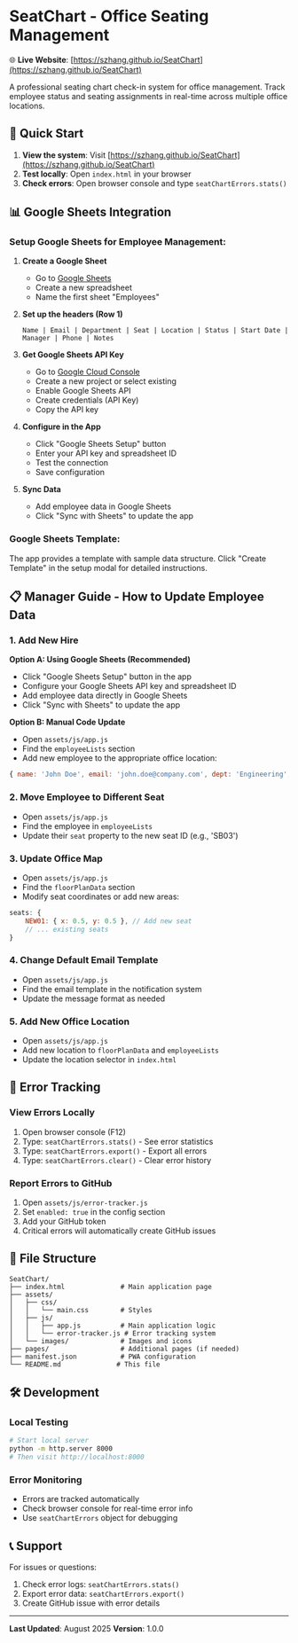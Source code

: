 # SeatChart - Office Seating Management

🌐 **Live Website**: [https://szhang.github.io/SeatChart](https://szhang.github.io/SeatChart)

A professional seating chart check-in system for office management. Track employee status and seating assignments in real-time across multiple office locations.

## 🚀 Quick Start

1. **View the system**: Visit [https://szhang.github.io/SeatChart](https://szhang.github.io/SeatChart)
2. **Test locally**: Open `index.html` in your browser
3. **Check errors**: Open browser console and type `seatChartErrors.stats()`

## 📊 Google Sheets Integration

### Setup Google Sheets for Employee Management:

1. **Create a Google Sheet**
   - Go to [Google Sheets](https://sheets.google.com)
   - Create a new spreadsheet
   - Name the first sheet "Employees"

2. **Set up the headers (Row 1)**
   ```
   Name | Email | Department | Seat | Location | Status | Start Date | Manager | Phone | Notes
   ```

3. **Get Google Sheets API Key**
   - Go to [Google Cloud Console](https://console.cloud.google.com/)
   - Create a new project or select existing
   - Enable Google Sheets API
   - Create credentials (API Key)
   - Copy the API key

4. **Configure in the App**
   - Click "Google Sheets Setup" button
   - Enter your API key and spreadsheet ID
   - Test the connection
   - Save configuration

5. **Sync Data**
   - Add employee data in Google Sheets
   - Click "Sync with Sheets" to update the app

### Google Sheets Template:
The app provides a template with sample data structure. Click "Create Template" in the setup modal for detailed instructions.

## 📋 Manager Guide - How to Update Employee Data

### 1. **Add New Hire**
**Option A: Using Google Sheets (Recommended)**
- Click "Google Sheets Setup" button in the app
- Configure your Google Sheets API key and spreadsheet ID
- Add employee data directly in Google Sheets
- Click "Sync with Sheets" to update the app

**Option B: Manual Code Update**
- Open `assets/js/app.js`
- Find the `employeeLists` section
- Add new employee to the appropriate office location:
```javascript
{ name: 'John Doe', email: 'john.doe@company.com', dept: 'Engineering', seat: 'SA06' }
```

### 2. **Move Employee to Different Seat**
- Open `assets/js/app.js`
- Find the employee in `employeeLists`
- Update their `seat` property to the new seat ID (e.g., 'SB03')

### 3. **Update Office Map**
- Open `assets/js/app.js`
- Find the `floorPlanData` section
- Modify seat coordinates or add new areas:
```javascript
seats: {
    NEW01: { x: 0.5, y: 0.5 }, // Add new seat
    // ... existing seats
}
```

### 4. **Change Default Email Template**
- Open `assets/js/app.js`
- Find the email template in the notification system
- Update the message format as needed

### 5. **Add New Office Location**
- Open `assets/js/app.js`
- Add new location to `floorPlanData` and `employeeLists`
- Update the location selector in `index.html`

## 🔧 Error Tracking

### View Errors Locally
1. Open browser console (F12)
2. Type: `seatChartErrors.stats()` - See error statistics
3. Type: `seatChartErrors.export()` - Export all errors
4. Type: `seatChartErrors.clear()` - Clear error history

### Report Errors to GitHub
1. Open `assets/js/error-tracker.js`
2. Set `enabled: true` in the config section
3. Add your GitHub token
4. Critical errors will automatically create GitHub issues

## 📁 File Structure

```
SeatChart/
├── index.html              # Main application page
├── assets/
│   ├── css/
│   │   └── main.css        # Styles
│   ├── js/
│   │   ├── app.js          # Main application logic
│   │   └── error-tracker.js # Error tracking system
│   └── images/             # Images and icons
├── pages/                  # Additional pages (if needed)
├── manifest.json           # PWA configuration
└── README.md              # This file
```

## 🛠️ Development

### Local Testing
```bash
# Start local server
python -m http.server 8000
# Then visit http://localhost:8000
```

### Error Monitoring
- Errors are tracked automatically
- Check browser console for real-time error info
- Use `seatChartErrors` object for debugging

## 📞 Support

For issues or questions:
1. Check error logs: `seatChartErrors.stats()`
2. Export error data: `seatChartErrors.export()`
3. Create GitHub issue with error details

---

**Last Updated**: August 2025
**Version**: 1.0.0
